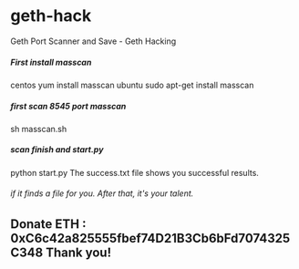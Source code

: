 # geth-hack
Geth Port Scanner and Save - Geth Hacking

##### First install masscan
centos 
yum install masscan
ubuntu
sudo apt-get install masscan
##### first scan 8545 port masscan
sh masscan.sh
##### scan finish and start.py
python start.py
The success.txt file shows you successful results.
###### if it finds a file for you. After that, it's your talent.

## Donate ETH : 0xC6c42a825555fbef74D21B3Cb6bFd7074325C348 Thank you!
